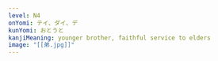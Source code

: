```yaml
---
level: N4
onYomi: テイ、ダイ、デ
kunYomi: おとうと
kanjiMeaning: younger brother, faithful service to elders
image: "[[弟.jpg]]"
---
```

